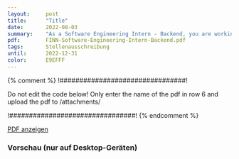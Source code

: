 ```yaml
---
layout:     post
title:      "Title"
date:       2022-08-03
summary:    "As a Software Engineering Intern - Backend, you are working hand in hand with our teams and automate every single aspect of their work. Your main area of responsibility will be to identify, build and maintain automations with a no-code platform."
pdf:        FINN-Software-Engineering-Intern-Backend.pdf
tags:       Stellenausschreibung
until:		2022-12-31
color:      E9EFFF
---
```


{% comment %}
!################################!

Do not edit the code below! Only enter the name of the pdf in row 6 and upload the pdf to /attachments/

!################################!
{% endcomment %}

<a class="btn btn-primary" href="{{ site.url }}/attachments/{{page.pdf}}">PDF anzeigen</a>

<h3>Vorschau (nur auf Desktop-Geräten)</h3>
<div class="d-none d-sm-block">
    <object data="{{ site.url }}/attachments/{{page.pdf}}" width="100%" height="1010" type='application/pdf'>
    </object>
</div>
